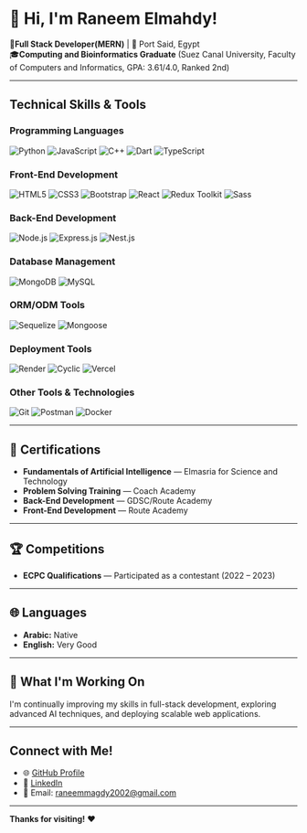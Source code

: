 # 👋 Hi, I'm Raneem Elmahdy!

🌟**Full Stack Developer(MERN)** | 📍 Port Said, Egypt  
🎓**Computing and Bioinformatics Graduate** (Suez Canal University, Faculty of Computers and Informatics, GPA: 3.61/4.0, Ranked 2nd)

---

## Technical Skills & Tools

### **Programming Languages**
![Python](https://img.shields.io/badge/Python-3776AB?style=for-the-badge&logo=python&logoColor=white)
![JavaScript](https://img.shields.io/badge/JavaScript-F7DF1E?style=for-the-badge&logo=javascript&logoColor=black)
![C++](https://img.shields.io/badge/C++-00599C?style=for-the-badge&logo=cplusplus&logoColor=white)
![Dart](https://img.shields.io/badge/Dart-0175C2?style=for-the-badge&logo=dart&logoColor=white)
![TypeScript](https://img.shields.io/badge/TypeScript-3178C6?style=for-the-badge&logo=typescript&logoColor=white)

### **Front-End Development**
![HTML5](https://img.shields.io/badge/HTML5-E34F26?style=for-the-badge&logo=html5&logoColor=white)
![CSS3](https://img.shields.io/badge/CSS3-1572B6?style=for-the-badge&logo=css3&logoColor=white)
![Bootstrap](https://img.shields.io/badge/Bootstrap-563D7C?style=for-the-badge&logo=bootstrap&logoColor=white)
![React](https://img.shields.io/badge/React-61DAFB?style=for-the-badge&logo=react&logoColor=black)
![Redux Toolkit](https://img.shields.io/badge/Redux_Toolkit-764ABC?style=for-the-badge&logo=redux&logoColor=white)
![Sass](https://img.shields.io/badge/Sass-CC6699?style=for-the-badge&logo=sass&logoColor=white)

### **Back-End Development**
![Node.js](https://img.shields.io/badge/Node.js-339933?style=for-the-badge&logo=nodedotjs&logoColor=white)
![Express.js](https://img.shields.io/badge/Express.js-000000?style=for-the-badge&logo=express&logoColor=white)
![Nest.js](https://img.shields.io/badge/Nest.js-E0234E?style=for-the-badge&logo=nestjs&logoColor=white)

### **Database Management**
![MongoDB](https://img.shields.io/badge/MongoDB-47A248?style=for-the-badge&logo=mongodb&logoColor=white)
![MySQL](https://img.shields.io/badge/MySQL-4479A1?style=for-the-badge&logo=mysql&logoColor=white)

### **ORM/ODM Tools**
![Sequelize](https://img.shields.io/badge/Sequelize-52B0E7?style=for-the-badge&logo=sequelize&logoColor=white)
![Mongoose](https://img.shields.io/badge/Mongoose-880000?style=for-the-badge&logo=mongoose&logoColor=white)

### **Deployment Tools**
![Render](https://img.shields.io/badge/Render-0466C8?style=for-the-badge&logo=render&logoColor=white) ![Cyclic](https://img.shields.io/badge/Cyclic-0A1F44?style=for-the-badge&logo=cyclic&logoColor=white) ![Vercel](https://img.shields.io/badge/Vercel-000000?style=for-the-badge&logo=vercel&logoColor=white)


### **Other Tools & Technologies**
![Git](https://img.shields.io/badge/Git-F05032?style=for-the-badge&logo=git&logoColor=white)
![Postman](https://img.shields.io/badge/Postman-FF6C37?style=for-the-badge&logo=postman&logoColor=white)
![Docker](https://img.shields.io/badge/Docker-2496ED?style=for-the-badge&logo=docker&logoColor=white)

---

## 🏅 Certifications

- **Fundamentals of Artificial Intelligence** — Elmasria for Science and Technology
- **Problem Solving Training** — Coach Academy
- **Back-End Development** — GDSC/Route Academy
- **Front-End Development** — Route Academy
---

## 🏆 Competitions

- **ECPC Qualifications** — Participated as a contestant (2022 – 2023)
  
---

## 🌐 Languages

- **Arabic:** Native
- **English:** Very Good

---
## 🎯 What I'm Working On
I'm continually improving my skills in full-stack development, exploring advanced AI techniques, and deploying scalable web applications.

---
##  Connect with Me!
- 🌐 [GitHub Profile](https://github.com/raneemmagdy)
- 🔗 [LinkedIn](https://www.linkedin.com/in/raneem-elmahdy-56495b2a4)
- 💬 Email: raneemmagdy2002@gmail.com


---

**Thanks for visiting!** ❤️
